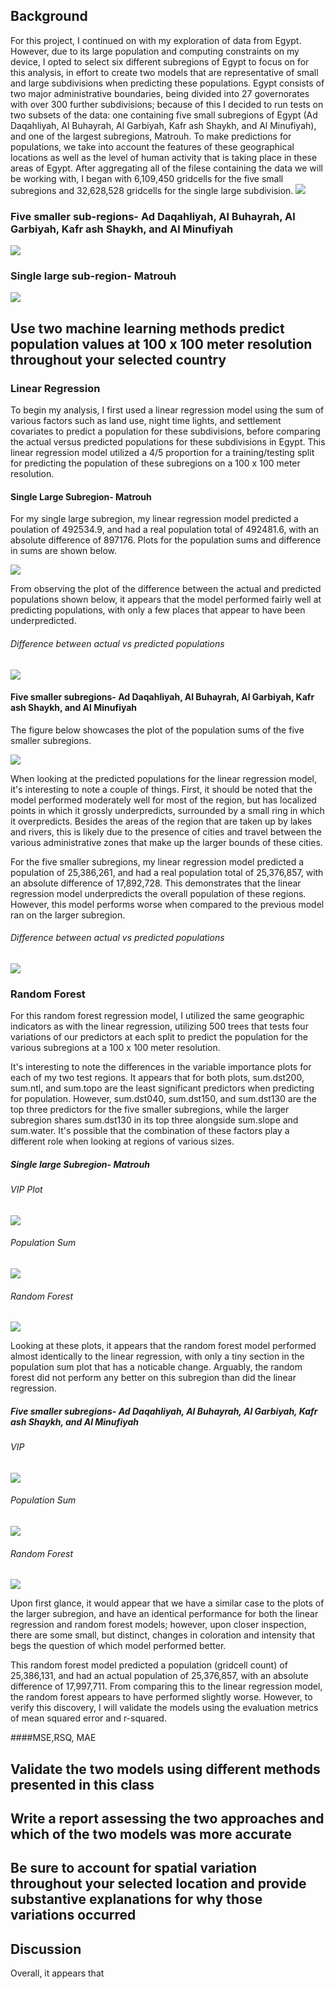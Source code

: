 ## Background

For this project, I continued on with my exploration of data from Egypt. However, due to its large population and computing constraints on my device, I opted to select six different subregions of Egypt to focus on for this analysis, in effort to create two models that are representative of small and large subdivisions when predicting these populations. Egypt consists of two major administrative boundaries, being divided into 27 governorates with over 300 further subdivisions; because of this I decided to run tests on two subsets of the data: one containing five small subregions of Egypt (Ad Daqahliyah, Al Buhayrah, Al Garbiyah, Kafr ash Shaykh, and Al Minufiyah), and one of the largest subregions, Matrouh. To make predictions for populations, we take into account the features of these geographical locations as well as the level of human activity that is taking place in these areas of Egypt. After aggregating all of the filese containing the data we will be working with, I began with 6,109,450 gridcells for the five small subregions and 32,628,528 gridcells for the single large subdivision. 
![](egypt_full1.png)


### Five smaller sub-regions- Ad Daqahliyah, Al Buhayrah, Al Garbiyah, Kafr ash Shaykh, and Al Minufiyah
![](egypt_highlight.png)


### Single large sub-region- Matrouh

![](eg_highlight.png)


## Use two machine learning methods predict population values at 100 x 100 meter resolution throughout your selected country

### Linear Regression

To begin my analysis, I first used a linear regression model using the sum of various factors such as land use, night time lights, and settlement covariates to predict a population for these subdivisions, before comparing the actual versus predicted populations for these subdivisions in Egypt. This linear regression model utilized a 4/5 proportion for a training/testing split for predicting the population of these subregions on a 100 x 100 meter resolution.

#### Single Large Subregion- Matrouh

For my single large subregion, my linear regression model predicted a poulation of 492534.9, and had a real population total of 492481.6, with an absolute difference of 897176. Plots for the population sums and difference in sums are shown below.

![](popsum_biglr1.png)


From observing the plot of the difference between the actual and predicted populations shown below, it appears that the model performed fairly well at predicting populations, with only a few places that appear to have been underpredicted.


###### Difference between actual vs predicted populations
![](lr_big1.png)



#### Five smaller subregions- Ad Daqahliyah, Al Buhayrah, Al Garbiyah, Kafr ash Shaykh, and Al Minufiyah


The figure below showcases the plot of the population sums of the five smaller subregions.

![](popsum_small1.png)

When looking at the predicted populations for the linear regression model, it's interesting to note a couple of things. First, it should be noted that the model performed moderately well for most of the region, but has localized points in which it grossly underpredicts, surrounded by a small ring in which it overpredicts. Besides the areas of the region that are taken up by lakes and rivers, this is likely due to the presence of cities and travel between the various administrative zones that make up the larger bounds of these cities.

For the five smaller subregions, my linear regression model predicted a population of 25,386,261, and had a real population total of 25,376,857, with an absolute difference of 17,892,728. This demonstrates that the linear regression model underpredicts the overall population of these regions. However, this model performs worse when compared to the previous model ran on the larger subregion.

###### Difference between actual vs predicted populations
![](lr_pred.png)





### Random Forest

For this random forest regression model, I utilized the same geographic indicators as with the linear regression, utilizing 500 trees that tests four variations of our predictors at each split to predict the population for the various subregions at a 100 x 100 meter resolution.

It's interesting to note the differences in the variable importance plots for each of my two test regions. It appears that for both plots, sum.dst200, sum.ntl, and sum.topo are the least significant predictors when predicting for population. However, sum.dst040, sum.dst150, and sum.dst130 are the top three predictors for the five smaller subregions, while the larger subregion shares sum.dst130 in its top three alongside sum.slope and sum.water. It's possible that the combination of these factors play a different role when looking at regions of various sizes.

##### Single large Subregion- Matrouh

###### VIP Plot

![](vip_big.png)

###### Population Sum 
![](popsum_bigrf.png)

###### Random Forest

![](rf_big1.png)

Looking at these plots, it appears that the random forest model performed almost identically to the linear regression, with only a tiny section in the population sum plot that has a noticable change. Arguably, the random forest did not perform any better on this subregion than did the linear regression.

##### Five smaller subregions- Ad Daqahliyah, Al Buhayrah, Al Garbiyah, Kafr ash Shaykh, and Al Minufiyah

###### VIP
![](vip_mod.png)


###### Population Sum
![](popsum_small2.png)

###### Random Forest

![](rf_pred.png)

Upon first glance, it would appear that we have a similar case to the plots of the larger subregion, and have an identical performance for both the linear regression and random forest models; however, upon closer inspection, there are some small, but distinct, changes in coloration and intensity that begs the question of which model performed better. 

This random forest model predicted a population (gridcell count) of 25,386,131, and had an actual population of 25,376,857, with an absolute difference of 17,997,711. From comparing this to the linear regression model, the random forest appears to have performed slightly worse. However, to verify this discovery, I will validate the models using the evaluation metrics of mean squared error and r-squared.

####MSE,RSQ, MAE






## Validate the two models using different methods presented in this class
## Write a report assessing the two approaches and which of the two models was more accurate
## Be sure to account for spatial variation throughout your selected location and provide substantive explanations for why those variations occurred


## Discussion

Overall, it appears that 


